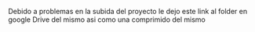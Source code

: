 Debido a problemas en la subida del proyecto le dejo este link al folder en google Drive del mismo asi como una comprimido del mismo
